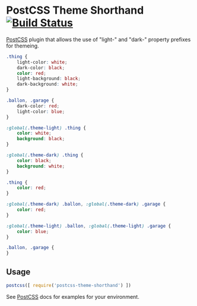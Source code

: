# PostCSS Theme Shorthand [![Build Status][ci-img]][ci]

[PostCSS] plugin that allows the use of "light-" and "dark-" property prefixes for themeing.

[PostCSS]: https://github.com/postcss/postcss
[ci-img]:  https://travis-ci.org/hammerandchisel/postcss-theme-shorthand.svg
[ci]:      https://travis-ci.org/hammerandchisel/postcss-theme-shorthand

```css
.thing {
	light-color: white;
	dark-color: black;
	color: red;
	light-background: black;
	dark-background: white;
}

.ballon, .garage {
	dark-color: red;
	light-color: blue;
}
```

```css
:global(.theme-light) .thing {
	color: white;
	background: black;
}

:global(.theme-dark) .thing {
	color: black;
	background: white;
}

.thing {
	color: red;
}

:global(.theme-dark) .ballon, :global(.theme-dark) .garage {
	color: red;
}

:global(.theme-light) .ballon, :global(.theme-light) .garage {
	color: blue;
}

.ballon, .garage {
}
```

## Usage

```js
postcss([ require('postcss-theme-shorthand') ])
```

See [PostCSS] docs for examples for your environment.

